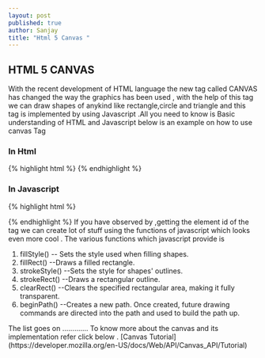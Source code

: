 ```yaml
---
layout: post
published: true
author: Sanjay
title: "Html 5 Canvas "
---
```




## HTML 5 CANVAS
With the recent development of HTML language  the new tag called CANVAS has changed the way the graphics has been used , with the help of this tag we can draw shapes of anykind like rectangle,circle and triangle and this tag is implemented by using Javascript .All you need to know is Basic understanding of HTML and Javascript below is an example on how to use canvas Tag 

### In Html 
{% highlight html %}
<canvas id="myCanvas" width="200" height="100" >
</canvas>
{% endhighlight %}
### In Javascript
{% highlight html %}
<script>
var c = document.getElementById("myCanvas");
var ctx = c.getContext("2d");
ctx.fillStyle = "yellow";
ctx.fillRect(0,0,150,75);
</script>
{% endhighlight %}
If you have observed by ,getting the element id of the tag we can create lot of stuff using the functions of javascript which looks even more cool .
The various functions which javascript provide is 
<ol>
<li>fillStyle() -- Sets the style used when filling shapes.</li> 
<li>fillRect() --Draws a filled rectangle.</li>
<li>strokeStyle() --Sets the style for shapes' outlines.</li>
<li>strokeRect() --Draws a rectangular outline.</li>
<li>clearRect() --Clears the specified rectangular area, making it fully transparent.</li>
<li>beginPath() --Creates a new path. Once created, future drawing commands are directed into the path and used to build the path up.</li>
</ol>
The list goes on .............
To know more about the canvas and its implementation refer click below .
[Canvas Tutorial](https://developer.mozilla.org/en-US/docs/Web/API/Canvas_API/Tutorial)
